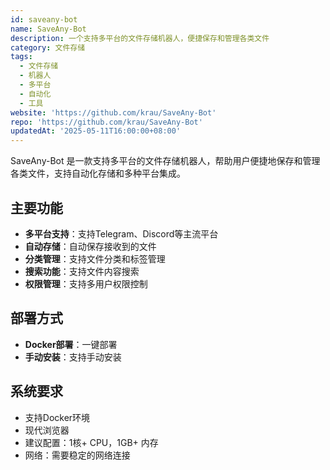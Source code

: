 ```yaml
---
id: saveany-bot
name: SaveAny-Bot
description: 一个支持多平台的文件存储机器人，便捷保存和管理各类文件
category: 文件存储
tags:
  - 文件存储
  - 机器人
  - 多平台
  - 自动化
  - 工具
website: 'https://github.com/krau/SaveAny-Bot'
repo: 'https://github.com/krau/SaveAny-Bot'
updatedAt: '2025-05-11T16:00:00+08:00'
---
```


SaveAny-Bot 是一款支持多平台的文件存储机器人，帮助用户便捷地保存和管理各类文件，支持自动化存储和多种平台集成。

## 主要功能

- **多平台支持**：支持Telegram、Discord等主流平台
- **自动存储**：自动保存接收到的文件
- **分类管理**：支持文件分类和标签管理
- **搜索功能**：支持文件内容搜索
- **权限管理**：支持多用户权限控制

## 部署方式

- **Docker部署**：一键部署
- **手动安装**：支持手动安装

## 系统要求

- 支持Docker环境
- 现代浏览器
- 建议配置：1核+ CPU，1GB+ 内存
- 网络：需要稳定的网络连接 